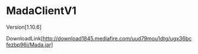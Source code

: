 # MadaClientV1

Version[1.10.6]

DownloadLink[http://download1845.mediafire.com/uud79mou1dtg/ugx36bcfezbp96i/Mada.jar]
